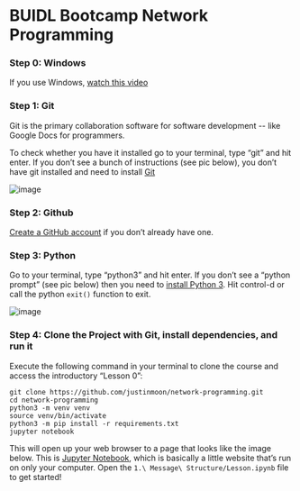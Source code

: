 # BUIDL Bootcamp Network Programming


### Step 0: Windows

If you use Windows, [watch this video](https://www.youtube.com/watch?v=qVQO7pezDWM)

### Step 1: Git

Git is the primary collaboration software for software development -- like Google Docs for programmers.

To check whether you have it installed go to your terminal, type “git” and hit enter. If you don’t see a bunch of instructions (see pic below), you don’t have git installed and need to install [Git](https://git-scm.com/book/en/v2/Getting-Started-Installing-Git)

![image](./images/git.png)

### Step 2: Github

[Create a GitHub account](https://github.com/join) if you don’t already have one.

### Step 3: Python

Go to your terminal, type “python3” and hit enter. If you don’t see a “python prompt” (see pic below) then you need to [install Python 3](https://docs.python-guide.org/starting/installation/). Hit control-d or call the python `exit()` function to exit.

![image](./images/prompt.png)


### Step 4: Clone the Project with Git, install dependencies, and run it

Execute the following command in your terminal to clone the course and access the introductory “Lesson 0”:

```
git clone https://github.com/justinmoon/network-programming.git
cd network-programming
python3 -m venv venv
source venv/bin/activate
python3 -m pip install -r requirements.txt
jupyter notebook
```

This will open up your web browser to a page that looks like the image below. This is [Jupyter Notebook](http://jupyter.org/), which is basically a little website that’s run on only your computer. Open the `1.\ Message\ Structure/Lesson.ipynb` file to get started!

